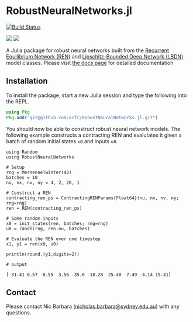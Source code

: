 # RobustNeuralNetworks.jl

[![Build Status](https://github.com/acfr/RobustNeuralNetworks.jl/actions/workflows/CI.yml/badge.svg?branch=main)](https://github.com/acfr/RobustNeuralNetworks.jl/actions/workflows/CI.yml?query=branch%3Amain)

[![](https://img.shields.io/badge/docs-stable-blue.svg)](https://acfr.github.io/RobustNeuralNetworks.jl/stable/)
[![](https://img.shields.io/badge/docs-dev-blue.svg)](https://acfr.github.io/RobustNeuralNetworks.jl/dev)


A Julia package for robust neural networks built from the [Recurrent Equilibrium Network (REN)](https://arxiv.org/abs/2104.05942) and [Lipschitz-Bounded Deep Network (LBDN)](https://arxiv.org/abs/2301.11526) model classes. Please visit [the docs page](https://acfr.github.io/RobustNeuralNetworks.jl/dev/) for detailed documentation

## Installation

To install the package, start a new Julia session and type the following into the REPL.

```julia
using Pkg
Pkg.add("git@github.com:acfr/RobustNeuralNetworks.jl.git")
```

You should now be able to construct robust neural network models. The following example constructs a contracting REN and evalutates it given a batch of random initial states `x0` and inputs `u0`.

```jldoctest
using Random
using RobustNeuralNetworks

# Setup
rng = MersenneTwister(42)
batches = 10
nu, nx, nv, ny = 4, 2, 20, 1

# Construct a REN
contracting_ren_ps = ContractingRENParams{Float64}(nu, nx, nv, ny; rng=rng)
ren = REN(contracting_ren_ps)

# Some random inputs
x0 = init_states(ren, batches; rng=rng)
u0 = randn(rng, ren.nu, batches)

# Evaluate the REN over one timestep
x1, y1 = ren(x0, u0)

println(round.(y1;digits=2))

# output

[-31.41 0.57 -0.55 -3.56 -35.0 -18.28 -25.48 -7.49 -4.14 15.31]
```

## Contact
Please contact Nic Barbara (nicholas.barbara@sydney.edu.au) with any questions.
